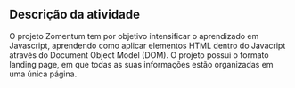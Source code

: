 ## Descrição da atividade
O projeto Zomentum tem por objetivo intensificar o aprendizado em Javascript, aprendendo como aplicar elementos HTML dentro do Javacript através do Document Object Model (DOM). O projeto possui o formato landing page, em que todas as suas informações estão organizadas em uma única página.